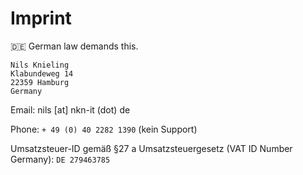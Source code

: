 # Imprint

🇩🇪 German law demands this.

```
Nils Knieling
Klabundeweg 14
22359 Hamburg
Germany
```

Email: nils [at] nkn-it (dot) de

Phone: `+ 49 (0) 40 2282 1390` (kein Support)


Umsatzsteuer-ID gemäß §27 a Umsatzsteuergesetz (VAT ID Number Germany):
`DE 279463785`